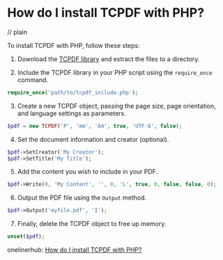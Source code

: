 # How do I install TCPDF with PHP?
// plain

To install TCPDF with PHP, follow these steps:

1. Download the [TCPDF library](http://www.tcpdf.org/download.php) and extract the files to a directory.

2. Include the TCPDF library in your PHP script using the `require_once` command.

```php
require_once('path/to/tcpdf_include.php');
```

3. Create a new TCPDF object, passing the page size, page orientation, and language settings as parameters.

```php
$pdf = new TCPDF('P', 'mm', 'A4', true, 'UTF-8', false);
```

4. Set the document information and creator (optional).

```php
$pdf->SetCreator('My Creator');
$pdf->SetTitle('My Title');
```

5. Add the content you wish to include in your PDF.

```php
$pdf->Write(0, 'My Content', '', 0, 'L', true, 0, false, false, 0);
```

6. Output the PDF file using the `Output` method.

```php
$pdf->Output('myfile.pdf', 'I');
```

7. Finally, delete the TCPDF object to free up memory.

```php
unset($pdf);
```

onelinerhub: [How do I install TCPDF with PHP?](https://onelinerhub.com/php-tcpdf/how-do-i-install-tcpdf-with-php)